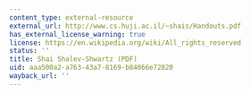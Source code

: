 ```yaml
---
content_type: external-resource
external_url: http://www.cs.huji.ac.il/~shais/Handouts.pdf
has_external_license_warning: true
license: https://en.wikipedia.org/wiki/All_rights_reserved
status: ''
title: Shai Shalev-Shwartz (PDF)
uid: aaa500a2-a763-43a7-8169-b84066e72820
wayback_url: ''
---
```

